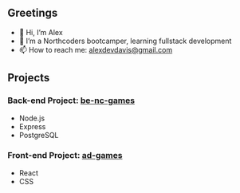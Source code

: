 ## Greetings
- 👋 Hi, I’m Alex
- 🌱 I’m a Northcoders bootcamper, learning fullstack development
- 📫 How to reach me: alexdevdavis@gmail.com

## Projects
### Back-end Project: [be-nc-games](https://github.com/alexdevdavis/nc-games)
- Node.js
- Express
- PostgreSQL

### Front-end Project: [ad-games](https://sensational-youtiao-ad9d0b.netlify.app/)
- React
- CSS
